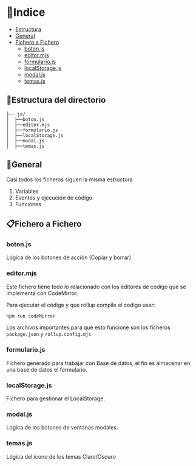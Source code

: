 # 📜Indice 

* [Estructura](#estructura-del-directorio)
* [General](#general)
* [Fichero a Fichero](#fichero-a-fichero)
  * [boton.js](#botonjs)
  * [editor.mjs](#editormjs)
  * [formulario.js](#formulariojs)
  * [localStorage.js](#localstoragejs)
  * [modal.js](#modaljs)
  * [temas.js](#temasjs)


## 📑Estructura del directorio
```
├── js/
│  ├──boton.js
│  ├──editor.mjs
│  ├──formulario.js
│  ├──localStorage.js
│  ├──modal.js
│  ├──temas.js
```

## 📂General

Casi todos los ficheros siguen la misma estructura
1. Variables
2. Eventos y ejecución de código
3. Funciones


## 📋Fichero a Fichero

### boton.js
Lógica de los botones de acción (Copiar y borrar)


### editor.mjs

Este fichero tiene todo lo relacionado con los editores de código que se implementa con CodeMirror.

Para ejecutar el código y que rollup compile el codigo usar: 
```bash
npm run codeMirror
```
Los archivos importantes para que esto funcione son los ficheros ```package.json``` y ```rollup.config.mjs```


### formulario.js
Fichero generado para trabajar con Base de datos, el fin es almacenar en una base de datos el formulario.


### localStorage.js
Fichero para gestionar el LocalStorage.


### modal.js
Logica de los botones de ventanas modales.


### temas.js
Lógica del icono de los temas Claro/Oscuro 
